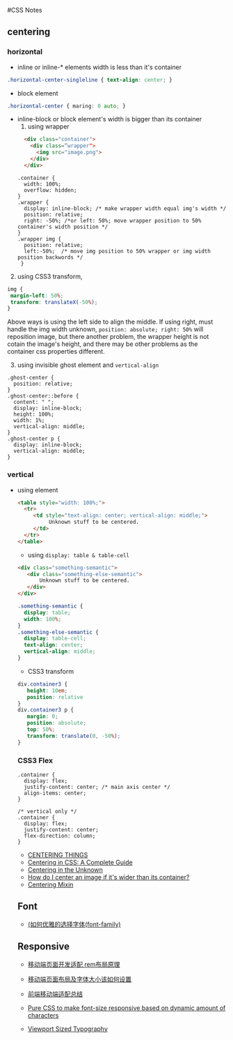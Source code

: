 #CSS Notes

## centering

### horizontal
* inline or inline-* elements width is less than it's container
```css
.horizontal-center-singleline { text-align: center; }
```

* block element
```css
.horizontal-center { maring: 0 auto; }
```

* inline-block or block element's width is bigger than its container
  1. using wrapper 
  ``` html
    <div class="container">
      <div class=“wrapper">
        <img src="image.png">
      </div>
    </div>
  ```
  ```
  .container {
    width: 100%;
    overflow: hidden;
  }
  .wrapper {
    display: inline-block; /* make wrapper width equal img's width */
    position: relative;
    right: -50%; /*or left: 50%; move wrapper position to 50% container's width position */
  }
  .wrapper img {
    position: relative; 
    left:-50%;  /* move img position to 50% wrapper or img width position backwords */
   }
  ```
 2. using CSS3 transform, 
 ```css
 img {
  margin-left: 50%;
  transform: translateX(-50%);
 }
 ```
Above ways is using the left side to align the middle. If using right, must handle the img width unknown, `position: absolute; right: 50%` will reposition image, but there another problem, the wrapper height is not cotain the image's height, and there may be other problems as the container css properties different.

3. using invisible ghost element and `vertical-align`
```
.ghost-center {
  position: relative;
}
.ghost-center::before {
  content: " ";
  display: inline-block;
  height: 100%;
  width: 1%;
  vertical-align: middle;
}
.ghost-center p {
  display: inline-block;
  vertical-align: middle;
}
```

### vertical
* using <table> element
```html
<table style="width: 100%;">
  <tr>
     <td style="text-align: center; vertical-align: middle;">
          Unknown stuff to be centered.
     </td>
  </tr>
</table>
```
* using `display: table & table-cell`
```html
<div class="something-semantic">
   <div class="something-else-semantic">
       Unknown stuff to be centered.
   </div>
</div>
```
```css
.something-semantic {
  display: table;
  width: 100%;
}
.something-else-semantic {
  display: table-cell;
  text-align: center;
  vertical-align: middle;
}
```
* CSS3 transform
```css
div.container3 {
   height: 10em;
   position: relative
} 
div.container3 p {
   margin: 0;
   position: absolute;  
   top: 50%; 
   transform: translate(0, -50%);
}
```

### CSS3 Flex
```
.container {
  display: flex;
  justify-content: center; /* main axis center */
  align-items: center;
}

/* vertical only */
.container {
  display: flex;
  justify-content: center;
  flex-direction: column;
}
```

* [CENTERING THINGS](https://www.w3.org/Style/Examples/007/center.en.html)
* [Centering in CSS: A Complete Guide](https://css-tricks.com/centering-css-complete-guide/)
* [Centering in the Unknown](https://css-tricks.com/centering-in-the-unknown/)
* [How do I center an image if it's wider than its container?](https://stackoverflow.com/questions/3300660/how-do-i-center-an-image-if-its-wider-than-its-container)
* [Centering Mixin](https://css-tricks.com/snippets/sass/centering-mixin/)

## Font

* [(如何优雅的选择字体(font-family)](https://segmentfault.com/a/1190000006110417)

## Responsive

* [移动端页面开发适配 rem布局原理](https://segmentfault.com/a/1190000007526917)
* [移动端页面布局及字体大小该如何设置](https://segmentfault.com/a/1190000004344753)
* [前端移动端适配总结](https://segmentfault.com/a/1190000011586301)

* [Pure CSS to make font-size responsive based on dynamic amount of characters](https://stackoverflow.com/questions/14431411/pure-css-to-make-font-size-responsive-based-on-dynamic-amount-of-characters)
* [Viewport Sized Typography](https://css-tricks.com/viewport-sized-typography/)
